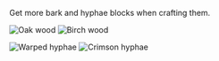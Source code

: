 Get more bark and hyphae blocks when crafting them.

![Oak wood](https://github.com/VanillaChai/chocolate-tweaks/blob/main/More%20Bark%20Blocks/Oak%20wood.png)
![Birch wood](https://github.com/VanillaChai/chocolate-tweaks/blob/main/More%20Bark%20Blocks/Birch%20wood.png)

![Warped hyphae](https://github.com/VanillaChai/chocolate-tweaks/blob/main/More%20Bark%20Blocks/Warped%20hyphae.png)
![Crimson hyphae](https://github.com/VanillaChai/chocolate-tweaks/blob/main/More%20Bark%20Blocks/Crimson%20hyphae.png)
